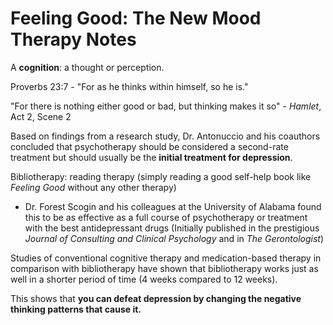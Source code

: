 # Feeling Good: The New Mood Therapy Notes

A **cognition**: a thought or perception.

Proverbs 23:7 - "For as he thinks within himself, so he is."

"For there is nothing either good or bad, but thinking makes it so" - *Hamlet*, Act 2, Scene 2

Based on findings from a research study, Dr. Antonuccio and his coauthors concluded that psychotherapy should be considered a second-rate treatment but should usually be the **initial treatment for depression**.

Bibliotherapy: reading therapy (simply reading a good self-help book like *Feeling Good* without any other therapy)

- Dr. Forest Scogin and his colleagues at the University of Alabama found this to be as effective as a full course of psychotherapy or treatment with the best antidepressant drugs (Initially published in the prestigious *Journal of Consulting and Clinical Psychology* and in *The Gerontologist*)

Studies of conventional cognitive therapy and medication-based therapy in comparison with bibliotherapy have shown that bibliotherapy works just as well in a shorter period of time (4 weeks compared to 12 weeks).

This shows that **you can defeat depression by changing the negative thinking patterns that cause it.**